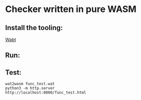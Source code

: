 # Checker written in pure WASM

## Install the tooling:
[Wabt](https://github.com/WebAssembly/wabt)

## Run:


## Test:
```
wat2wasm func_test.wat
python3 -m http.server
http://localhost:8000/func_test.html
```
